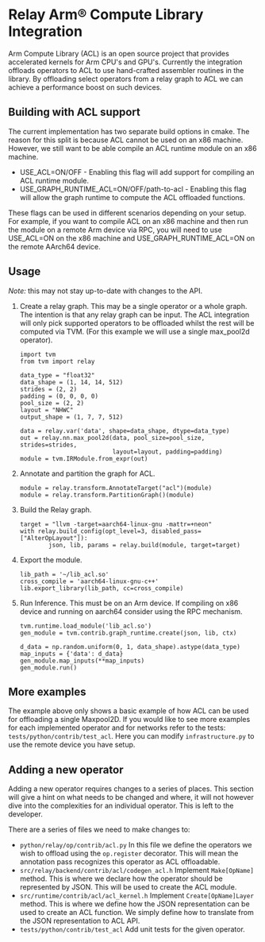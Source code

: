 <!---
Licensed to the Apache Software Foundation (ASF) under one
or more contributor license agreements.  See the NOTICE file
distributed with this work for additional information
regarding copyright ownership.  The ASF licenses this file
to you under the Apache License, Version 2.0 (the
"License"); you may not use this file except in compliance
with the License.  You may obtain a copy of the License at

  http://www.apache.org/licenses/LICENSE-2.0

Unless required by applicable law or agreed to in writing,
software distributed under the License is distributed on an
"AS IS" BASIS, WITHOUT WARRANTIES OR CONDITIONS OF ANY
KIND, either express or implied.  See the License for the
specific language governing permissions and limitations
under the License.
-->

# Relay Arm&reg; Compute Library Integration
Arm Compute Library (ACL) is an open source project that provides accelerated kernels for Arm CPU's
and GPU's. Currently the integration offloads operators to ACL to use hand-crafted assembler
routines in the library. By offloading select operators from a relay graph to ACL we can achieve
a performance boost on such devices.

## Building with ACL support
The current implementation has two separate build options in cmake. The reason for this split is
because ACL cannot be used on an x86 machine. However, we still want to be able compile an ACL
runtime module on an x86 machine.

* USE_ACL=ON/OFF - Enabling this flag will add support for compiling an ACL runtime module.
* USE_GRAPH_RUNTIME_ACL=ON/OFF/path-to-acl - Enabling this flag will allow the graph runtime to
compute the ACL offloaded functions.

These flags can be used in different scenarios depending on your setup. For example, if you want
to compile ACL on an x86 machine and then run the module on a remote Arm device via RPC, you will
need to use USE_ACL=ON on the x86 machine and USE_GRAPH_RUNTIME_ACL=ON on the remote AArch64
device.
## Usage
_Note:_ this may not stay up-to-date with changes to the API.
1. Create a relay graph. This may be a single operator or a whole graph. The intention is that any
relay graph can be input. The ACL integration will only pick supported operators to be offloaded
whilst the rest will be computed via TVM. (For this example we will use a single
max_pool2d operator).
    ```
    import tvm
    from tvm import relay

    data_type = "float32"
    data_shape = (1, 14, 14, 512)
    strides = (2, 2)
    padding = (0, 0, 0, 0)
    pool_size = (2, 2)
    layout = "NHWC"
    output_shape = (1, 7, 7, 512)

    data = relay.var('data', shape=data_shape, dtype=data_type)
    out = relay.nn.max_pool2d(data, pool_size=pool_size, strides=strides,
                              layout=layout, padding=padding)
    module = tvm.IRModule.from_expr(out)
    ```
2. Annotate and partition the graph for ACL.
    ```
    module = relay.transform.AnnotateTarget("acl")(module)
    module = relay.transform.PartitionGraph()(module)
    ```
3. Build the Relay graph.
    ```
    target = "llvm -target=aarch64-linux-gnu -mattr=+neon"
    with relay.build_config(opt_level=3, disabled_pass=["AlterOpLayout"]):
            json, lib, params = relay.build(module, target=target)
    ```
4. Export the module.
    ```
    lib_path = '~/lib_acl.so'
    cross_compile = 'aarch64-linux-gnu-c++'
    lib.export_library(lib_path, cc=cross_compile)
    ```
 5. Run Inference. This must be on an Arm device. If compiling on x86 device and running on aarch64
 consider using the RPC mechanism.
    ```
    tvm.runtime.load_module('lib_acl.so')
    gen_module = tvm.contrib.graph_runtime.create(json, lib, ctx)

    d_data = np.random.uniform(0, 1, data_shape).astype(data_type)
    map_inputs = {'data': d_data}
    gen_module.map_inputs(**map_inputs)
    gen_module.run()
    ```

## More examples
The example above only shows a basic example of how ACL can be used for offloading a single
Maxpool2D. If you would like to see more examples for each implemented operator and for
networks refer to the tests: `tests/python/contrib/test_acl`. Here you can modify
`infrastructure.py` to use the remote device you have setup.

## Adding a new operator
Adding a new operator requires changes to a series of places. This section will give a hint on
what needs to be changed and where, it will not however dive into the complexities for an
individual operator. This is left to the developer.

There are a series of files we need to make changes to:
* `python/relay/op/contrib/acl.py` In this file we define the operators we wish to offload using the
`op.register` decorator. This will mean the annotation pass recognizes this operator as ACL
offloadable.
* `src/relay/backend/contrib/acl/codegen_acl.h` Implement `Make[OpName]` method. This is where we
declare how the operator should be represented by JSON. This will be used to create the ACL module.
* `src/runtime/contrib/acl/acl_kernel.h` Implement `Create[OpName]Layer` method. This is where we
define how the JSON representation can be used to create an ACL function. We simply define how to
translate from the JSON representation to ACL API.
* `tests/python/contrib/test_acl` Add unit tests for the given operator.
